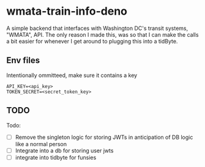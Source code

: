 # wmata-train-info-deno
A simple backend that interfaces with Washington DC's transit systems, "WMATA", API. The only reason I made this, was so that I can make the calls a bit easier for whenever I get around to plugging this into a tidByte.

## Env files
Intentionally ommitteed, make sure it contains a key 

```
API_KEY=<api_key>
TOKEN_SECRET=<secret_token_key>
```

## TODO

Todo: 
- [ ] Remove the singleton logic for storing JWTs in anticipation of DB logic like a normal person
- [ ] Integrate into a db for storing user jwts
- [ ] integrate into tidbyte for funsies
